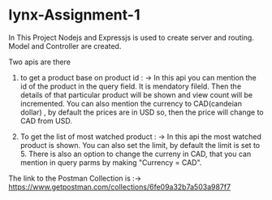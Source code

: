 # lynx-Assignment-1

In This Project  Nodejs and Expressjs is used to create server and routing. Model and Controller are created.

Two apis are there 

1. to get a product base on product id : ->
In this api you can mention the id of the product in the query field. It is mendatory fileld. Then the details of that particular product will be shown and view count will be incremented. You can also mention the currency to CAD(candeian dollar) , by default the prices are in USD so, then the price will change to CAD from USD.


2. To get the list of most watched product : -> 
In this api the most watched product is shown. You can also set the limit, by default the limit is set to 5. There is also an option to change the curreny in CAD, that you can mention in query parms by making "Currency = CAD".

The link to the Postman Collection is :-> https://www.getpostman.com/collections/6fe09a32b7a503a987f7


